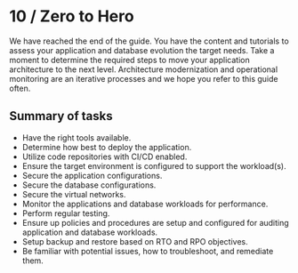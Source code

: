 # 10 / Zero to Hero

We have reached the end of the guide. You have the content and tutorials to assess your application and database evolution the target needs. Take a moment to determine the required steps to move your application architecture to the next level. Architecture modernization and operational monitoring are an iterative processes and we hope you refer to this guide often.

## Summary of tasks

- Have the right tools available.
- Determine how best to deploy the application.
- Utilize code repositories with CI/CD enabled.
- Ensure the target environment is configured to support the workload(s).
- Secure the application configurations.
- Secure the database configurations.
- Secure the virtual networks.
- Monitor the applications and database workloads for performance.
- Perform regular testing.
- Ensure up policies and procedures are setup and configured for auditing application and database workloads.
- Setup backup and restore based on RTO and RPO objectives.
- Be familiar with potential issues, how to troubleshoot, and remediate them.
